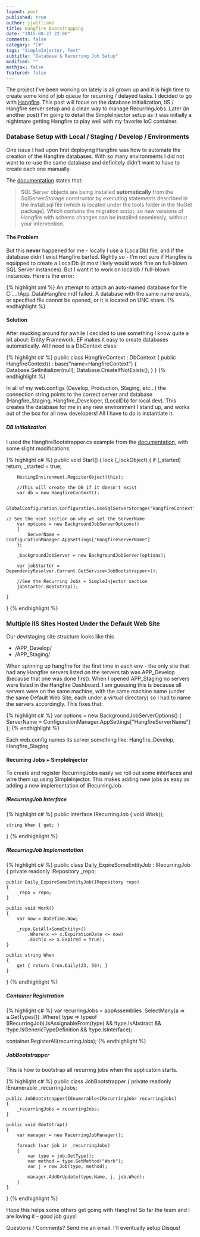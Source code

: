 ```yaml
---
layout: post
published: true
author: jjwilliams
title: Hangfire Bootstrapping
date: "2015-08-27 22:00"
comments: false
category: "C#"
tags: "SimpleInjector, Test"
subtitle: "Database & Recurring Job Setup"
modified: ""
mathjax: false
featured: false
---
```




The project I've been working on lately is all grown up and it is high time to create some kind of job queue for recurring / delayed tasks. I decided to go with [Hangfire](http://hangfire.io/). This post will focus on the database initialization, IIS / Hangfire server setup and a clean way to manage RecurringJobs. Later (in another post) I'm going to detail the SimpleInjector setup as it was initially a nightmare getting Hangfire to play well with my favorite IoC container.

### Database Setup with Local / Staging / Develop / Environments
One issue I had upon first deploying Hangfire was how to automate the creation of the Hangfire databases. With so many environments I did not want to re-use the same database and definitely didn't want to have to create each one manually.

The [documentation](http://docs.hangfire.io/en/latest/configuration/using-sql-server.html) states that:

> SQL Server objects are being installed **automatically** from the SqlServerStorage constructor by executing statements described in the Install.sql file (which is located under the tools folder in the NuGet package). Which contains the migration script, so new versions of Hangfire with schema changes can be installed seamlessly, without your intervention.

#### The Problem

But this **never** happened for me - locally I use a (LocalDb) file, and if the database didn't exist Hangfire barfed. Rightly so - I'm not sure if Hangfire is equipped to create a LocalDb (it most likely would work fine on full-blown SQL Server instances). But I want it to work on localdb / full-blown instances. Here is the error:

{% highlight xml %}
An attempt to attach an auto-named database for file C:\....\App_Data\Hangfire.mdf failed. A database with the same name exists, or specified file cannot be opened, or it is located on UNC share.
{% endhighlight %}

#### Solution
After mucking around for awhile I decided to use something I know quite a bit about: Entity Framework. EF makes it easy to create databases automatically.  All I need is a DbContext class:

{% highlight c# %}
public class HangfireContext : DbContext
{
    public HangfireContext() : base("name=HangfireContext")
    {
        Database.SetInitializer<HangfireContext>(null);
        Database.CreateIfNotExists();
    }
}
{% endhighlight %}

In all of my web.configs (Develop, Production, Staging, etc...) the connection string points to the correct server and database (Hangfire_Staging, Hangfire_Developer, (LocalDb) for local dev). This creates the database for me in any new environment I stand up, and works out of the box for all new developers! All I have to do is instantiate it.

##### DB Initialization
I used the HangfireBootstrapper.cs example from the [documentation](http://docs.hangfire.io/en/latest/deployment-to-production/making-aspnet-app-always-running.html), with some slight modifications:

{% highlight c# %}
public void Start()
{
    lock (_lockObject)
    {
        if (_started) return;
        _started = true;

        HostingEnvironment.RegisterObject(this);
        
        //This will create the DB if it doesn't exist
        var db = new HangfireContext();

        GlobalConfiguration.Configuration.UseSqlServerStorage("HangfireContext");
        
	// See the next section on why we set the ServerName
        var options = new BackgroundJobServerOptions()
        {
            ServerName = ConfigurationManager.AppSettings["HangfireServerName"]
        };

        _backgroundJobServer = new BackgroundJobServer(options);

        var jobStarter = DependencyResolver.Current.GetService<JobBootstrapper>();
		
        //See the Recurring Jobs + SimpleInjector section
        jobStarter.Bootstrap();
               
    }
}
{% endhighlight %}

### Multiple IIS Sites Hosted Under the Default Web Site
Our dev/staging site structure looks like this

- /APP_Develop/
- /APP_Staging/

When spinning up hangfire for the first time in each env - the only site that had any Hangfire servers listed on the servers tab was APP_Develop (because that one was done first). When I opened APP_Staging no servers were listed in the Hangfire Dashboard. I am guessing this is because all servers were on the same machine, with the same machine name (under the same Default Web Site, each under a virtual directory) so I had to name the servers accordingly. This fixes that:

{% highlight c# %}
var options = new BackgroundJobServerOptions()
{
	ServerName = ConfigurationManager.AppSettings["HangfireServerName"]
};
{% endhighlight %}

Each web.config names its server something like: Hangfire_Develop, Hangfire_Staging

#### Recurring Jobs + SimpleInjector

To create and register RecurringJobs easily we roll out some interfaces and wire them up using SimpleInjector. This makes adding new jobs as easy as adding a new implementation of IRecurringJob.

##### IRecurringJob Interface

{% highlight c# %}
public interface IRecurringJob
{
    void Work();

    string When { get; }
}
{% endhighlight %}

##### IRecurringJob Implementation

{% highlight c# %}
public class Daily_ExpireSomeEntityJob : IRecurringJob
{
    private readonly IRepository _repo;

    public Daily_ExpireSomeEntityJob(IRepository repo)
    {
        _repo = repo;
    }

    public void Work()
    {
        var now = DateTime.Now;
        
        _repo.GetAll<SomeEntity>()
        	.Where(x => x.ExpirationDate <= now)
            .Each(x => x.Expired = true);
    }

    public string When
    {
        get { return Cron.Daily(23, 50); }
    }
}
{% endhighlight %}

##### Container Registration

{% highlight c# %}
var recurringJobs = 
    appAssemblies
    .SelectMany(a => a.GetTypes())
    .Where(
        type =>
            typeof (IRecurringJob).IsAssignableFrom(type) && 
            !type.IsAbstract && 
            !type.IsGenericTypeDefinition && 
            !type.IsInterface);
            
container.RegisterAll<IRecurringJob>(recurringJobs);
{% endhighlight %}

##### JobBootstrapper

This is how to bootstrap all recurring jobs when the applicatoin starts.

{% highlight c# %}
public class JobBootstrapper
{
    private readonly IEnumerable<IRecurringJob> _recurringJobs;

    public JobBootstrapper(IEnumerable<IRecurringJob> recurringJobs)
    {
        _recurringJobs = recurringJobs;
    }

    public void Bootstrap()
    {
        var manager = new RecurringJobManager();

        foreach (var job in _recurringJobs)
        {
            var type = job.GetType();
            var method = type.GetMethod("Work");
            var j = new Job(type, method);

            manager.AddOrUpdate(type.Name, j, job.When);
        }
    }
}
{% endhighlight %}

Hope this helps some others get going with Hangfire! So far the team and I are loving it - good job guys! 

Questions / Comments? Send me an email. I'll eventually setup Disqus!
